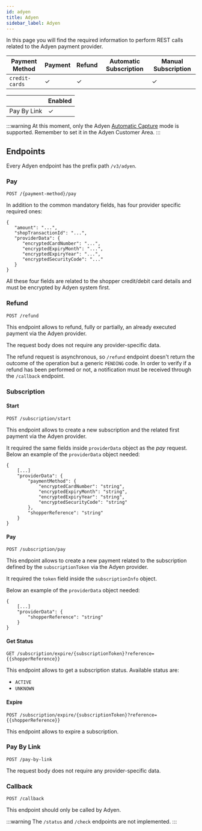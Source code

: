 ```yaml
---
id: adyen
title: Adyen
sidebar_label: Adyen
---
```




In this page you will find the required information to perform REST calls related to the Adyen payment provider.

| Payment Method | Payment | Refund | Automatic Subscription | Manual Subscription |
|----------------|---------|--------|------------------------|---------------------|
| `credit-cards` | ✓       | ✓      |                        | ✓                   | 

|              | Enabled |
|--------------|---------|
| Pay By Link  | ✓       |

:::warning
At this moment, only the Adyen [Automatic Capture](https://docs.adyen.com/online-payments/classic-integrations/modify-payments/capture#automatic-capture) mode is supported. Remember to set it in the Adyen Customer Area.
:::

## Endpoints

Every Adyen endpoint has the prefix path `/v3/adyen`.

### Pay

`POST /{payment-method}/pay`

In addition to the common mandatory fields, has four provider specific required ones:
```jsonc
{
   "amount": "...",
   "shopTransactionId": "...",
   "providerData": {
      "encryptedCardNumber": "...",
      "encryptedExpiryMonth": "...",
      "encryptedExpiryYear": "...",
      "encryptedSecurityCode": "..."
   }
}
```
All these four fields are related to the shopper credit/debit card details and must be encrypted by Adyen system first. 

### Refund

`POST /refund`

This endpoint allows to refund, fully or partially, an already executed payment via the Adyen provider.

The request body does not require any provider-specific data.

The refund request is asynchronous, so `/refund` endpoint doesn't return the outcome of the operation but a generic `PENDING` code. 
In order to verify if a refund has been performed or not, a notification must be received through the `/callback` endpoint.

### Subscription

#### Start

`POST /subscription/start`

This endpoint allows to create a new subscription and the related first payment via the Adyen provider.

It required the same fields inside `providerData` object as the *pay* request.
Below an example of the `providerData` object needed:
```jsonc
{
    [...]
    "providerData": {
        "paymentMethod": {
            "encryptedCardNumber": "string",
            "encryptedExpiryMonth": "string",
            "encryptedExpiryYear": "string",
            "encryptedSecurityCode": "string"
        },
        "shopperReference": "string"
    }
}
```

#### Pay

`POST /subscription/pay`

This endpoint allows to create a new payment related to the subscription defined by the `subscriptionToken` via the Adyen provider.

It required the `token` field inside the `subscriptionInfo` object.

Below an example of the `providerData` object needed:
```jsonc
{
    [...]
    "providerData": {
        "shopperReference": "string"
    }
}
```

#### Get Status

`GET /subscription/expire/{subscriptionToken}?reference={{shopperReference}}`

This endpoint allows to get a subscription status. Available status are:
- `ACTIVE`
- `UNKNOWN`

#### Expire

`POST /subscription/expire/{subscriptionToken}?reference={{shopperReference}}`

This endpoint allows to expire a subscription.

### Pay By Link

`POST /pay-by-link`

The request body does not require any provider-specific data.

### Callback

`POST /callback`

This endpoint should only be called by Adyen.

:::warning
The `/status` and `/check` endpoints are not implemented.
:::
